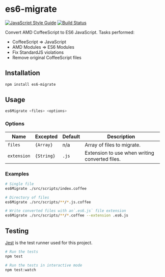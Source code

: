 # es6-migrate
[![JavaScript Style Guide](https://cdn.rawgit.com/feross/standard/master/badge.svg)](https://github.com/feross/standard)
[![Build Status](https://travis-ci.org/dcalhoun/es6-migrate.svg?branch=master)](https://travis-ci.org/dcalhoun/es6-migrate)

Convert AMD CoffeeScript to ES6 JavaScript. Tasks performed:
- CoffeeScript => JavaScript
- AMD Modules => ES6 Modules
- Fix StandardJS violations
- Remove original CoffeeScript files

## Installation

```bash
npm install es6-migrate
```

## Usage
```bash
es6Migrate <files> <options>
```

### Options

| Name        | Excepted   | Default | Description                                    |
| ----        | --------   | ------- | -----------                                    |
| `files`     | `{Array}`  | n/a     | Array of files to migrate.                     |
| `extension` | `{String}` | `.js`   | Extension to use when writing converted files. |

### Examples
```bash
# Single file
es6Migrate ./src/scripts/index.coffee

# Directory of files
es6Migrate ./src/scripts/**/*.js.coffee

# Write converted files with an`.es6.js` file extension
es6Migrate ./src/scripts/**/*.coffee --extension .es6.js
```

## Testing
[Jest](http://facebook.github.io/jest/) is the test runner used for this project.

```bash
# Run the tests
npm test

# Run the tests in interactive mode
npm test:watch
```
